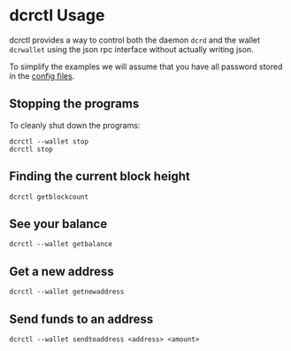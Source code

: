 # <i class="fa fa-hdd-o"></i> dcrctl Usage 

dcrctl provides a way to control both the daemon `dcrd` and the wallet
`dcrwallet` using the json rpc interface without actually writing
json.

To simplify the examples we will assume that you have all password
stored in the [config files](/advanced/storing-login-details.md).

## <i class="fa fa-power-off"></i> Stopping the programs

To cleanly shut down the programs:

```no-highlight
dcrctl --wallet stop
dcrctl stop
```

## <i class="fa fa-arrow-up"></i> Finding the current block height

```no-highlight
dcrctl getblockcount
```

## <i class="fa fa-dollar"></i> See your balance

```no-highlight
dcrctl --wallet getbalance
```

## <i class="fa fa-inbox"></i> Get a new address

```no-highlight
dcrctl --wallet getnewaddress
```

## <i class="fa fa-rocket"></i> Send funds to an address

```
dcrctl --wallet sendtoaddress <address> <amount>
```

